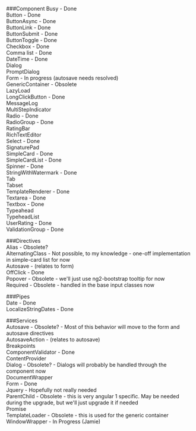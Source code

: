 ###Component
Busy - Done  
Button - Done  
ButtonAsync - Done  
ButtonLink - Done  
ButtonSubmit - Done  
ButtonToggle - Done  
Checkbox - Done  
Comma list - Done  
DateTime - Done  
Dialog  
PromptDialog  
Form - In progress (autosave needs resolved)  
GenericContainer - Obsolete  
LazyLoad  
LongClickButton - Done  
MessageLog  
MultiStepIndicator  
Radio - Done  
RadioGroup - Done   
RatingBar  
RichTextEditor  
Select - Done  
SignaturePad  
SimpleCard - Done  
SimpleCardList - Done  
Spinner - Done  
StringWithWatermark - Done  
Tab  
Tabset  
TemplateRenderer - Done  
Textarea - Done  
Textbox - Done  
Typeahead    
TypeheadList  
UserRating - Done  
ValidationGroup - Done  

###Directives  
Alias - Obsolete?  
AlternatingClass - Not possible, to my knowledge - one-off implementation in simple-card list for now  
Autosave - (relates to form)  
OffClick - Done  
Popover - Obsolete - we'll just use ng2-bootstrap tooltip for now  
Required - Obsolete - handled in the base input classes now  

###Pipes  
Date - Done  
LocalizeStringDates - Done


###Services  
Autosave - Obsolete? - Most of this behavior will move to the form and autosave directives  
AutosaveAction - (relates to autosave)  
Breakpoints  
ComponentValidator - Done  
ContentProvider  
Dialog - Obsolete? - Dialogs will probably be handled through the component now  
DocumentWrapper  
Form - Done  
Jquery - Hopefully not really needed  
ParentChild - Obsolete - this is very angular 1 specific. May be needed during the upgrade, but we'll just upgrade it if needed  
Promise  
TemplateLoader - Obsolete - this is used for the generic container  
WindowWrapper - In Progress (Jamie)  
